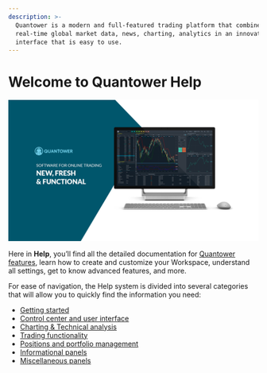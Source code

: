 ```yaml
---
description: >-
  Quantower is a modern and full-featured trading platform that combines
  real-time global market data, news, charting, analytics in an innovative
  interface that is easy to use.
---
```


# Welcome to Quantower Help

![Quantower Trading Platform](.gitbook/assets/quantower_platform.png)

Here in **Help**, you’ll find all the detailed documentation for [Quantower features](https://www.quantower.com/features), learn how to create and customize your Workspace, understand all settings, get to know advanced features, and more.

For ease of navigation, the Help system is divided into several categories that will allow you to quickly find the information you need:

* [Getting started](https://help.quantower.com/getting-started)
* [Control center and user interface](https://help.quantower.com/control-center-and-interface)
* [Charting & Technical analysis](https://help.quantower.com/charting-and-technical-analysis)
* [Trading functionality](https://help.quantower.com/trading-functionality)
* [Positions and portfolio management](https://help.quantower.com/positions-and-portfolio-management)
* [Informational panels](https://help.quantower.com/informational)
* [Miscellaneous panels](https://help.quantower.com/misc)



